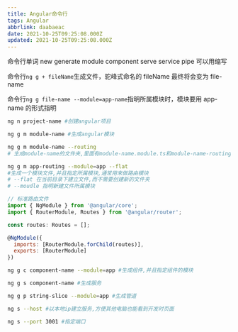 ```yaml
---
title: Angular命令行
tags: Angular
abbrlink: daabaeac
date: 2021-10-25T09:25:08.000Z
updated: 2021-10-25T09:25:08.000Z
---
```


命令行单词 new generate module component serve service pipe 可以用缩写

命令行`ng g + fileName`生成文件，驼峰式命名的 fileName 最终将会变为 file-name

命令行`ng g file-name --module=app-name`指明所属模块时，模块要用 app-name 的形式指明

```bash
ng n project-name #创建angular项目
```

<!--more-->

```bash
ng g m module-name #生成angular模块

ng g m module-name --routing
# 生成module-name的文件夹,里面有module-name.module.ts和module-name-routing.module.ts文件
```

```bash
ng g m app-routing --module=app --flat
#生成一个模块文件,并且指定所属模块,通常用来做路由模块
# --flat 在当前目录下建立文件,而不需要创建新的文件夹
# --moudle 指明新建文件所属模块
```

```javascript
// 标准路由文件
import { NgModule } from '@angular/core';
import { RouterModule, Routes } from '@angular/router';

const routes: Routes = [];

@NgModule({
  imports: [RouterModule.forChild(routes)],
  exports: [RouterModule]
})
```

```bash
ng g c component-name --module=app #生成组件,并且指定组件的模块

ng g s component-name #生成服务

ng g p string-slice --module=app #生成管道
```

```bash
ng s --host #以本地ip建立服务,方便其他电脑也能看到开发时页面

ng s --port 3001 #指定端口
```
